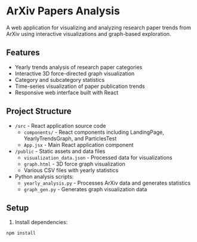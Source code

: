 # ArXiv Papers Analysis

A web application for visualizing and analyzing research paper trends from ArXiv using interactive visualizations and graph-based exploration.

## Features

- Yearly trends analysis of research paper categories
- Interactive 3D force-directed graph visualization
- Category and subcategory statistics 
- Time-series visualization of paper publication trends
- Responsive web interface built with React

## Project Structure

- `/src` - React application source code
  - `components/` - React components including LandingPage, YearlyTrendsGraph, and ParticlesTest
  - `App.jsx` - Main React application component
- `/public` - Static assets and data files
  - `visualization_data.json` - Processed data for visualizations
  - `graph.html` - 3D force graph visualization
  - Various CSV files with yearly statistics
- Python analysis scripts:
  - `yearly_analysis.py` - Processes ArXiv data and generates statistics
  - `graph_gen.py` - Generates graph visualization data

## Setup

1. Install dependencies:
```sh
npm install